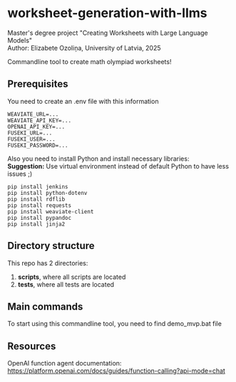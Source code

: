 # worksheet-generation-with-llms
Master's degree project "Creating Worksheets with Large Language Models"  
Author: Elizabete Ozoliņa, University of Latvia, 2025  

Commandline tool to create math olympiad worksheets!

## Prerequisites
You need to create an .env file with this information
```
WEAVIATE_URL=...
WEAVIATE_API_KEY=...
OPENAI_API_KEY=...
FUSEKI_URL=...
FUSEKI_USER=...
FUSEKI_PASSWORD=...
```

Also you need to install Python and install necessary libraries:  
**Suggestion:** Use virtual environment instead of default Python to have less issues ;) 
```
pip install jenkins
pip install python-dotenv
pip install rdflib
pip install requests
pip install weaviate-client
pip install pypandoc
pip install jinja2
```

## Directory structure
This repo has 2 directories:
1) **scripts**, where all scripts are located
2) **tests**, where all tests are located

## Main commands 
To start using this commandline tool, you need to find demo_mvp.bat file

## Resources
OpenAI function agent documentation: https://platform.openai.com/docs/guides/function-calling?api-mode=chat



